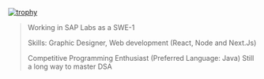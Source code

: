 [![trophy](https://github-profile-trophy.vercel.app/?username=viralcodex)](https://github.com/ryo-ma/github-profile-trophy)

> Working in SAP Labs as a SWE-1
> 
> Skills: Graphic Designer, Web development (React, Node and Next.Js)
> 
> Competitive Programming Enthusiast (Preferred Language: Java) Still a long way to master DSA
> 
